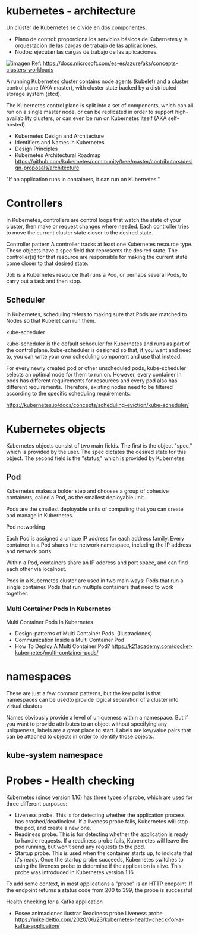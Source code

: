 # kubernetes - architecture

Un clúster de Kubernetes se divide en dos componentes:

- Plano de control: proporciona los servicios básicos de Kubernetes y la orquestación de las cargas de trabajo de las aplicaciones.
- Nodos: ejecutan las cargas de trabajo de las aplicaciones.

![imagen](https://user-images.githubusercontent.com/222181/167459955-7a89b94e-d896-4e09-a367-4c0e59372c10.png)
Ref: https://docs.microsoft.com/es-es/azure/aks/concepts-clusters-workloads


A running Kubernetes cluster contains node agents (kubelet) and a cluster control plane (AKA master), with cluster state backed by a distributed storage system (etcd).

The Kubernetes control plane is split into a set of components, which can all run on a single master node, or can be replicated in order to support high-availability clusters, or can even be run on Kubernetes itself (AKA self-hosted).


- Kubernetes Design and Architecture
- Identifiers and Names in Kubernetes
- Design Principles
- Kubernetes Architectural Roadmap
https://github.com/kubernetes/community/tree/master/contributors/design-proposals/architecture


"If an application runs in containers, it can run on Kubernetes."


# Controllers

In Kubernetes, controllers are control loops that watch the state of your cluster, then make or request changes where needed. Each controller tries to move the current cluster state closer to the desired state.

Controller pattern
A controller tracks at least one Kubernetes resource type. These objects have a spec field that represents the desired state. The controller(s) for that resource are responsible for making the current state come closer to that desired state.


Job is a Kubernetes resource that runs a Pod, or perhaps several Pods, to carry out a task and then stop.

## Scheduler

In Kubernetes, scheduling refers to making sure that Pods are matched to Nodes so that Kubelet can run them.

kube-scheduler

kube-scheduler is the default scheduler for Kubernetes and runs as part of the control plane. kube-scheduler is designed so that, if you want and need to, you can write your own scheduling component and use that instead.

For every newly created pod or other unscheduled pods, kube-scheduler selects an optimal node for them to run on. However, every container in pods has different requirements for resources and every pod also has different requirements. Therefore, existing nodes need to be filtered according to the specific scheduling requirements.


https://kubernetes.io/docs/concepts/scheduling-eviction/kube-scheduler/

# Kubernetes objects

Kubernetes objects consist of two main fields. The first is the object "spec," which is provided by the user. The spec dictates the desired state for this object. The second field is the "status," which is provided by Kubernetes. 


##  Pod

Kubernetes makes a bolder step and chooses a group of cohesive containers, called a Pod, as the smallest deployable unit.

Pods are the smallest deployable units of computing that you can create and manage in Kubernetes.

Pod networking

Each Pod is assigned a unique IP address for each address family. Every container in a Pod shares the network namespace, including the IP address and network ports

Within a Pod, containers share an IP address and port space, and can find each other via localhost.


Pods in a Kubernetes cluster are used in two main ways:
Pods that run a single container. 
Pods that run multiple containers that need to work together.

### Multi Container Pods In Kubernetes

Multi Container Pods In Kubernetes
- Design-patterns of Multi Container Pods. (Ilustraciones)
- Communication Inside a Multi Container Pod
- How To Deploy A Multi Container Pod? 
https://k21academy.com/docker-kubernetes/multi-container-pods/

# namespaces

These are just a few common patterns, but the key point is that namespaces can be usedto provide logical separation of a cluster into virtual clusters

Names obviously provide a level of uniqueness within a namespace. But if you want to provide attributes to an object without specifying any uniqueness, labels are a great place to start. Labels are key/value pairs that can be attached to objects in order to identify those objects.


## kube-system namespace


# Probes  - Health checking

Kubernetes (since version 1.16) has three types of probe, which are used for three different purposes:

- Liveness probe. This is for detecting whether the application process has crashed/deadlocked. If a liveness probe fails, Kubernetes will stop the pod, and create a new one.
- Readiness probe. This is for detecting whether the application is ready to handle requests. If a readiness probe fails, Kubernetes will leave the pod running, but won't send any requests to the pod.
- Startup probe. This is used when the container starts up, to indicate that it's ready. Once the startup probe succeeds, Kubernetes switches to using the liveness probe to determine if the application is alive. This probe was introduced in Kubernetes version 1.16.

To add some context, in most applications a "probe" is an HTTP endpoint. If the endpoint returns a status code from 200 to 399, the probe is successful



Health checking for a Kafka application
- Posee animaciones ilustrar Readiness probe Liveness probe
https://mikeldeltio.com/2020/06/23/kubernetes-health-check-for-a-kafka-application/